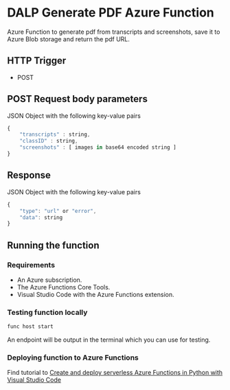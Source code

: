 # DALP Generate PDF Azure Function

Azure Function to generate pdf from transcripts and screenshots, save it to Azure Blob storage and return the pdf URL.

## HTTP Trigger

- POST

## POST Request body parameters

JSON Object with the following key-value pairs

```javascript
{
    "transcripts" : string,
    "classID" : string,
    "screenshots" : [ images in base64 encoded string ]
}
```

## Response

JSON Object with the following key-value pairs

```javascript
{
    "type": "url" or "error",
    "data": string
}
```
## Running the function
### Requirements
 - An Azure subscription.
 - The Azure Functions Core Tools.
 - Visual Studio Code with the Azure Functions extension.

### Testing function locally

```cmd
func host start
```
An endpoint will be output in the terminal which you can use for testing.

### Deploying function to Azure Functions

 
Find tutorial to [Create and deploy serverless Azure Functions in Python with Visual Studio Code](https://docs.microsoft.com/en-us/azure/developer/python/tutorial-vs-code-serverless-python-01)
